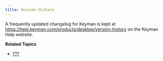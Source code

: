 ```yaml
---
title: Version History
---
```


A frequently updated changelog for Keyman is kept at
<https://help.keyman.com/products/desktop/version-history> on the Keyman
Help website.

**Related Topics**

-   [???](#about_whatsnew)
